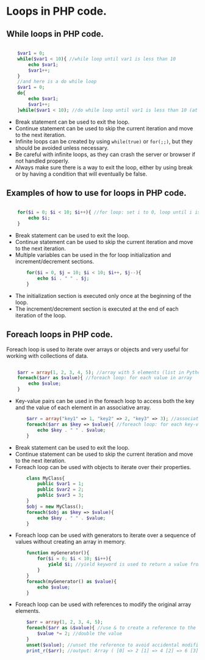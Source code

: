 # Loops in PHP code.
## While loops in PHP code.

```php

    $var1 = 0;
    while($var1 < 10){ //while loop until var1 is less than 10
        echo $var1;
        $var1++;
    }
    //and here is a do while loop
    $var1 = 0;
    do{
        echo $var1;
        $var1++;
    }while($var1 < 10); //do while loop until var1 is less than 10 (at least one iteration)

```
- Break statement can be used to exit the loop.
- Continue statement can be used to skip the current iteration and move to the next iteration.
- Infinite loops can be created by using `while(true)` or `for(;;)`, but they should be avoided unless necessary.
- Be careful with infinite loops, as they can crash the server or browser if not handled properly.
- Always make sure there is a way to exit the loop, either by using break or by having a condition that will eventually be false.

## Examples of how to use for loops in PHP code.

```php

    for($i = 0; $i < 10; $i++){ //for loop: set i to 0, loop until i is less than 10, increment i by 1
        echo $i;
    }

```
- Break statement can be used to exit the loop.
- Continue statement can be used to skip the current iteration and move to the next iteration.
- Multiple variables can be used in the for loop initialization and increment/decrement sections.
    ```php
        for($i = 0, $j = 10; $i < 10; $i++, $j--){
            echo $i . " " . $j;
        }
    ```
- The initialization section is executed only once at the beginning of the loop.
- The increment/decrement section is executed at the end of each iteration of the loop.

## Foreach loops in PHP code.
Foreach loop is used to iterate over arrays or objects and very useful for working with collections of data.

```php

    $arr = array(1, 2, 3, 4, 5); //array with 5 elements (list in Python)
    foreach($arr as $value){ //foreach loop: for each value in array
        echo $value;
    }

```
- Key-value pairs can be used in the foreach loop to access both the key and the value of each element in an associative array.
    ```php
        $arr = array("key1" => 1, "key2" => 2, "key3" => 3); //associative array with 3 key-value pairs (dictionary in Python)
        foreach($arr as $key => $value){ //foreach loop: for each key-value pair in array
            echo $key . " " . $value;
        }
    ```
- Break statement can be used to exit the loop.
- Continue statement can be used to skip the current iteration and move to the next iteration.
- Foreach loop can be used with objects to iterate over their properties.
    ```php
        class MyClass{
            public $var1 = 1;
            public $var2 = 2;
            public $var3 = 3;
        }
        $obj = new MyClass();
        foreach($obj as $key => $value){
            echo $key . " " . $value;
        }
    ```
- Foreach loop can be used with generators to iterate over a sequence of values without creating an array in memory.
    ```php
        function myGenerator(){
            for($i = 0; $i < 10; $i++){
                yield $i; //yield keyword is used to return a value from the generator
            }
        }
        foreach(myGenerator() as $value){
            echo $value;
        }
    ```
- Foreach loop can be used with references to modify the original array elements.
    ```php
        $arr = array(1, 2, 3, 4, 5);
        foreach($arr as &$value){ //use & to create a reference to the original array element
            $value *= 2; //double the value
        }
        unset($value); //unset the reference to avoid accidental modification of the last element
        print_r($arr); //output: Array ( [0] => 2 [1] => 4 [2] => 6 [3] => 8 [4] => 10 )
    ```